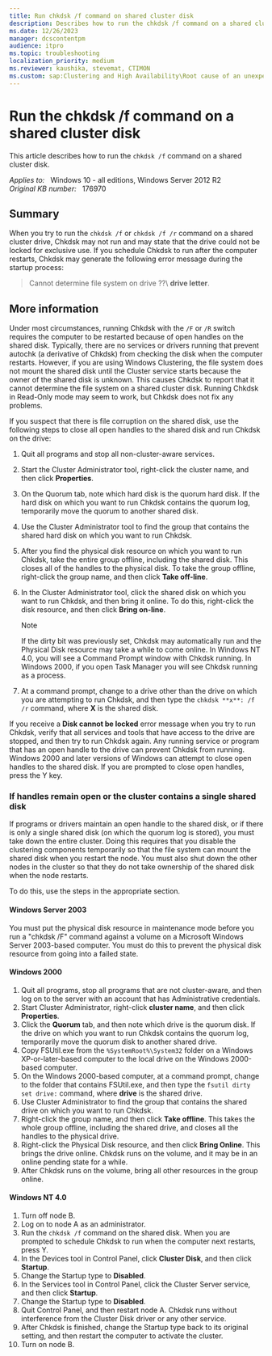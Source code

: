 ```yaml
---
title: Run chkdsk /f command on shared cluster disk
description: Describes how to run the chkdsk /f command on a shared cluster disk.
ms.date: 12/26/2023
manager: dcscontentpm
audience: itpro
ms.topic: troubleshooting
localization_priority: medium
ms.reviewer: kaushika, stevemat, CTIMON
ms.custom: sap:Clustering and High Availability\Root cause of an unexpected failover, csstroubleshoot
---
```

# Run the chkdsk /f command on a shared cluster disk

This article describes how to run the `chkdsk /f` command on a shared cluster disk.

_Applies to:_ &nbsp; Windows 10 - all editions, Windows Server 2012 R2  
_Original KB number:_ &nbsp; 176970

## Summary

When you try to run the `chkdsk /f` or `chkdsk /f /r` command on a shared cluster drive, Chkdsk may not run and may state that the drive could not be locked for exclusive use. If you schedule Chkdsk to run after the computer restarts, Chkdsk may generate the following error message during the startup process:

> Cannot determine file system on drive \??\ **drive letter**.

## More information

Under most circumstances, running Chkdsk with the `/F` or `/R` switch requires the computer to be restarted because of open handles on the shared disk. Typically, there are no services or drivers running that prevent autochk (a derivative of Chkdsk) from checking the disk when the computer restarts. However, if you are using Windows Clustering, the file system does not mount the shared disk until the Cluster service starts because the owner of the shared disk is unknown. This causes Chkdsk to report that it cannot determine the file system on a shared cluster disk. Running Chkdsk in Read-Only mode may seem to work, but Chkdsk does not fix any problems.

If you suspect that there is file corruption on the shared disk, use the following steps to close all open handles to the shared disk and run Chkdsk on the drive:

1. Quit all programs and stop all non-cluster-aware services.
2. Start the Cluster Administrator tool, right-click the cluster name, and then click **Properties**.
3. On the Quorum tab, note which hard disk is the quorum hard disk. If the hard disk on which you want to run Chkdsk contains the quorum log, temporarily move the quorum to another shared disk.
4. Use the Cluster Administrator tool to find the group that contains the shared hard disk on which you want to run Chkdsk.
5. After you find the physical disk resource on which you want to run Chkdsk, take the entire group offline, including the shared disk. This closes all of the handles to the physical disk. To take the group offline, right-click the group name, and then click **Take off-line**.
6. In the Cluster Administrator tool, click the shared disk on which you want to run Chkdsk, and then bring it online. To do this, right-click the disk resource, and then click **Bring on-line**.

    > [!NOTE]
    > If the dirty bit was previously set, Chkdsk may automatically run and the Physical Disk resource may take a while to come online. In Windows NT 4.0, you will see a Command Prompt window with Chkdsk running. In Windows 2000, if you open Task Manager you will see Chkdsk running as a process.

7. At a command prompt, change to a drive other than the drive on which you are attempting to run Chkdsk, and then type the `chkdsk **x**: /f /r` command, where **X** is the shared disk.

If you receive a **Disk cannot be locked** error message when you try to run Chkdsk, verify that all services and tools that have access to the drive are stopped, and then try to run Chkdsk again. Any running service or program that has an open handle to the drive can prevent Chkdsk from running. Windows 2000 and later versions of Windows can attempt to close open handles to the shared disk. If you are prompted to close open handles, press the Y key.

### If handles remain open or the cluster contains a single shared disk

If programs or drivers maintain an open handle to the shared disk, or if there is only a single shared disk (on which the quorum log is stored), you must take down the entire cluster. Doing this requires that you disable the clustering components temporarily so that the file system can mount the shared disk when you restart the node. You must also shut down the other nodes in the cluster so that they do not take ownership of the shared disk when the node restarts.

To do this, use the steps in the appropriate section.

#### Windows Server 2003

You must put the physical disk resource in maintenance mode before you run a "chkdsk /F" command against a volume on a Microsoft Windows Server 2003-based computer. You must do this to prevent the physical disk resource from going into a failed state.

#### Windows 2000

1. Quit all programs, stop all programs that are not cluster-aware, and then log on to the server with an account that has Administrative credentials.
2. Start Cluster Administrator, right-click **cluster name**, and then click **Properties**.
3. Click the **Quorum** tab, and then note which drive is the quorum disk. If the drive on which you want to run Chkdsk contains the quorum log, temporarily move the quorum disk to another shared drive.
4. Copy FSUtil.exe from the `%SystemRoot%\System32` folder on a Windows XP-or-later-based computer to the local drive on the Windows 2000-based computer.
5. On the Windows 2000-based computer, at a command prompt, change to the folder that contains FSUtil.exe, and then type the `fsutil dirty set drive:` command, where **drive** is the shared drive.
6. Use Cluster Administrator to find the group that contains the shared drive on which you want to run Chkdsk.
7. Right-click the group name, and then click **Take offline**. This takes the whole group offline, including the shared drive, and closes all the handles to the physical drive.
8. Right-click the Physical Disk resource, and then click **Bring Online**. This brings the drive online. Chkdsk runs on the volume, and it may be in an online pending state for a while.
9. After Chkdsk runs on the volume, bring all other resources in the group online.

#### Windows NT 4.0

1. Turn off node B.
2. Log on to node A as an administrator.
3. Run the `chkdsk /f` command on the shared disk. When you are prompted to schedule Chkdsk to run when the computer next restarts, press Y.
4. In the Devices tool in Control Panel, click **Cluster Disk**, and then click **Startup**.
5. Change the Startup type to **Disabled**.
6. In the Services tool in Control Panel, click the Cluster Server service, and then click **Startup**.
7. Change the Startup type to **Disabled**.
8. Quit Control Panel, and then restart node A. Chkdsk runs without interference from the Cluster Disk driver or any other service.
9. After Chkdsk is finished, change the Startup type back to its original setting, and then restart the computer to activate the cluster.
10. Turn on node B.
